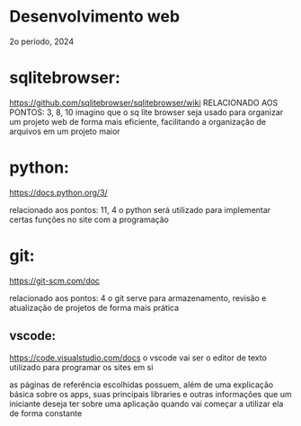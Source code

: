 # Desenvolvimento web
2o período, 2024


# sqlitebrowser:
 https://github.com/sqlitebrowser/sqlitebrowser/wiki
 RELACIONADO AOS PONTOS: 3, 8, 10
 imagino que o sq lite browser seja usado para organizar um projeto web de forma mais eficiente, facilitando a organização de arquivos em um projeto maior


# python:
 https://docs.python.org/3/

 relacionado aos pontos: 11, 4
 o python será utilizado para implementar certas funções no site com a programação

# git:
 https://git-scm.com/doc

 relacionado aos pontos: 4
 o git serve para armazenamento, revisão e atualização de projetos de forma mais prática

## vscode:
 https://code.visualstudio.com/docs
 o vscode vai ser o editor de texto utilizado para programar os sites em si
 


as páginas de referência escolhidas possuem, além de uma explicação básica sobre os apps, suas principais libraries e outras informações que um iniciante deseja ter sobre uma aplicação quando vai começar a utilizar ela de forma constante


 
